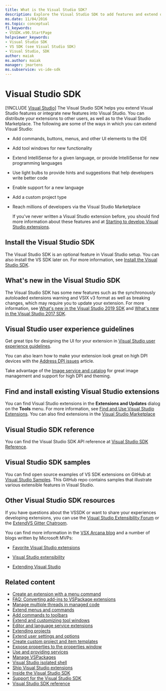 ```yaml
---
title: What is the Visual Studio SDK?
description: Explore the Visual Studio SDK to add features and extend options in the Visual Studio IDE, including menus, commands, and IntelliSense.
ms.date: 11/04/2016
ms.topic: conceptual
f1_keywords:
- VSSDK.v90.StartPage
helpviewer_keywords:
- Visual Studio SDK
- VS SDK (see Visual Studio SDK)
- Visual Studio, SDK
author: maiak
ms.author: maiak
manager: jmartens
ms.subservice: vs-ide-sdk
---
```

# Visual Studio SDK

 [!INCLUDE [Visual Studio](~/includes/applies-to-version/vs-windows-only.md)]
The Visual Studio SDK helps you extend Visual Studio features or integrate new features into Visual Studio. You can distribute your extensions to other users, as well as to the Visual Studio Marketplace. The following are some of the ways in which you can extend Visual Studio:

- Add commands, buttons, menus, and other UI elements to the IDE

- Add tool windows for new functionality

- Extend IntelliSense for a given language, or provide IntelliSense for new programming languages

- Use light bulbs to provide hints and suggestions that help developers write better code

- Enable support for a new language

- Add a custom project type

- Reach millions of developers via the Visual Studio Marketplace

  If you've never written a Visual Studio extension before, you should find more information about these features and at [Starting to develop Visual Studio extensions](../extensibility/starting-to-develop-visual-studio-extensions.md).

## Install the Visual Studio SDK
 The Visual Studio SDK is an optional feature in Visual Studio setup. You can also install the VS SDK later on. For more information, see [Install the Visual Studio SDK](../extensibility/installing-the-visual-studio-sdk.md).

## What's new in the Visual Studio SDK
 The Visual Studio SDK has some new features such as the synchronously autoloaded extensions warning and VSIX v3 format as well as breaking changes, which may require you to update your extension. For more information, see [What's new in the Visual Studio 2019 SDK](../extensibility/whats-new-visual-studio-2019-sdk.md) and [What's new in the Visual Studio 2017 SDK](../extensibility/what-s-new-in-the-visual-studio-2017-sdk.md).

## Visual Studio user experience guidelines
 Get great tips for designing the UI for your extension in [Visual Studio user experience guidelines](../extensibility/ux-guidelines/visual-studio-user-experience-guidelines.md).

 You can also learn how to make your extension look great on high DPI devices with the [Address DPI issues](../extensibility/addressing-dpi-issues2.md) article.

 Take advantage of the [Image service and catalog](../extensibility/image-service-and-catalog.md) for great image management and support for high DPI and theming.

## Find and install existing Visual Studio extensions
 You can find Visual Studio extensions in the **Extensions and Updates** dialog on the **Tools** menu. For more information, see [Find and Use Visual Studio Extensions](../ide/finding-and-using-visual-studio-extensions.md). You can also find extensions in the [Visual Studio Marketplace](https://marketplace.visualstudio.com/)

## Visual Studio SDK reference
 You can find the Visual Studio SDK API reference at [Visual Studio SDK Reference](../extensibility/visual-studio-sdk-reference.md).

## Visual Studio SDK samples
 You can find open source examples of VS SDK extensions on GitHub at [Visual Studio Samples](https://github.com/Microsoft/VSSDK-Extensibility-Samples). This GitHub repo contains samples that illustrate various extensible features in Visual Studio.

## Other Visual Studio SDK resources
 If you have questions about the VSSDK or want to share your experiences developing extensions, you can use the [Visual Studio Extensibility Forum](https://social.msdn.microsoft.com/Forums/vstudio/home?forum=vsx) or the [ExtendVS Gitter Chatroom](https://gitter.im/Microsoft/extendvs).

 You can find more information in the [VSX Arcana blog](/archive/blogs/vsx/) and a number of blogs written by Microsoft MVPs:

- [Favorite Visual Studio extensions](https://scottdorman.blog/2014/10/05/favorite-visual-studio-extensions/)

- [Visual Studio extensibility](http://www.visualstudioextensibility.com/overview/vs/)

- [Extending Visual Studio](https://blog.slaks.net/2013-10-18/extending-visual-studio-part-1-getting-started/)

## Related content

- [Create an extension with a menu command](../extensibility/creating-an-extension-with-a-menu-command.md)
- [FAQ: Converting add-ins to VSPackage extensions](/previous-versions/visualstudio/visual-studio-2015/extensibility/faq-converting-add-ins-to-vspackage-extensions?preserve-view=true&view=vs-2015)
- [Manage multiple threads in managed code](../extensibility/managing-multiple-threads-in-managed-code.md)
- [Extend menus and commands](../extensibility/extending-menus-and-commands.md)
- [Add commands to toolbars](../extensibility/adding-commands-to-toolbars.md)
- [Extend and customizing tool windows](../extensibility/extending-and-customizing-tool-windows.md)
- [Editor and language service extensions](../extensibility/editor-and-language-service-extensions.md)
- [Extending projects](extending-projects.md)
- [Extend user settings and options](../extensibility/extending-user-settings-and-options.md)
- [Create custom project and item templates](../extensibility/creating-custom-project-and-item-templates.md)
- [Expose properties to the properties window](exposing-properties-to-the-properties-window.md)
- [Use and providing services](../extensibility/using-and-providing-services.md)
- [Manage VSPackages](../extensibility/managing-vspackages.md)
- [Visual Studio isolated shell](https://visualstudio.microsoft.com/vs/older-downloads/isolated-shell/)
- [Ship Visual Studio extensions](../extensibility/shipping-visual-studio-extensions.md)
- [Inside the Visual Studio SDK](../extensibility/internals/inside-the-visual-studio-sdk.md)
- [Support for the Visual Studio SDK](../extensibility/support-for-the-visual-studio-sdk.md)
- [Visual Studio SDK reference](../extensibility/visual-studio-sdk-reference.md)